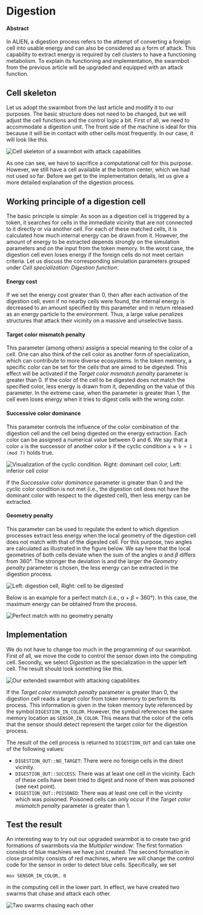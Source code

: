 # Digestion

#### Abstract

In ALIEN, a digestion process refers to the attempt of converting a foreign cell into usable energy and can also be considered as a form of attack. This capability to extract energy is required by cell clusters to have a functioning metabolism. To explain its functioning and implementation, the swarmbot from the previous article will be upgraded and equipped with an attack function.

## Cell skeleton

Let us adopt the swarmbot from the last article and modify it to our purposes. The basic structure does not need to be changed, but we will adjust the cell functions and the control logic a bit. First of all, we need to accommodate a digestion unit. The front side of the machine is ideal for this because it will be in contact with other cells most frequently. In our case, it will look like this.

![Cell skeleton of a swarmbot with attack capabilities](<../../.gitbook/assets/skeleton attacker.svg>)

As one can see, we have to sacrifice a computational cell for this purpose. However, we still have a cell available at the bottom center, which we had not used so far. Before we get to the implementation details, let us give a more detailed explanation of the digestion process.

## Working principle of a digestion cell

The basic principle is simple: As soon as a digestion cell is triggered by a token, it searches for cells in the immediate vicinity that are not connected to it directly or via another cell. For each of these matched cells, it is calculated how much internal energy can be drawn from it. However, the amount of energy to be extracted depends strongly on the simulation parameters and on the input from the token memory. In the worst case, the digestion cell even loses energy if the foreign cells do not meet certain criteria. Let us discuss the corresponding simulation parameters grouped under _Cell specialization: Digestion function_:

#### Energy cost

If we set the energy cost greater than 0, then after each activation of the digestion cell, even if no nearby cells were found, the internal energy is decreased to an amount specified by this parameter and in return released as an energy particle to the environment. Thus, a large value penalizes structures that attack their vicinity on a massive and unselective basis.

#### Target color mismatch penalty

This parameter (among others) assigns a special meaning to the color of a cell. One can also think of the cell color as another form of specialization, which can contribute to more diverse ecosystems. In the token memory, a specific color can be set for the cells that are aimed to be digested. This effect will be activated if the _Target color mismatch penalty_ parameter is greater than 0. If the color of the cell to be digested does not match the specified color, less energy is drawn from it, depending on the value of this parameter. In the extreme case, when the parameter is greater than 1, the cell even loses energy when it tries to digest cells with the wrong color.

#### Successive color dominance

This parameter controls the influence of the color combination of the digestion cell and the cell being digested on the energy extraction. Each color can be assigned a numerical value between 0 and 6. We say that a color `a` is the successor of another color `b` if the cyclic condition `a ≡ b + 1 (mod 7)` holds true.&#x20;

![Visualization of the cyclic condition. Right: dominant cell color, Left: inferior cell color](<../../.gitbook/assets/color dominance.svg>)

If the _Successive color dominance_ parameter is greater than 0 and the cyclic color condition is not met (i.e., the digestion cell does not have the dominant color with respect to the digested cell), then less energy can be extracted.

#### Geometry penalty

This parameter can be used to regulate the extent to which digestion processes extract less energy when the local geometry of the digestion cell does not match with that of the digested cell. For this purpose, two angles are calculated as illustrated in the figure below. We say here that the local geometries of both cells deviate when the sum of the angles α and _β_ differs from 360°. The stronger the deviation is and the larger the _Geometry penalty_ parameter is chosen, the less energy can be extracted in the digestion process.

![Left: digestion cell, Right: cell to be digested](<../../.gitbook/assets/geometry penalty.svg>)

Below is an example for a perfect match (i.e., α + _β_ = 360°). In this case, the maximum energy can be obtained from the process.

![Perfect match with no geometry penalty](<../../.gitbook/assets/geometry match.svg>)

## Implementation

We do not have to change too much in the programming of our swarmbot. First of all, we move the code to control the sensor down into the computing cell. Secondly, we select _Digestion_ as the specialization in the upper left cell. The result should look something like this.

![Our extended swarmbot with attacking capabilities](<../../.gitbook/assets/swarmbot upgraded.PNG>)

If the _Target color mismatch penalty_ parameter is greater than 0, the digestion cell reads a target color from token memory to perform its process. This information is given in the token memory byte referenced by the symbol `DIGESTION_IN_COLOR`. However, the symbol references the same memory location as `SENSOR_IN_COLOR`. This means that the color of the cells that the sensor should detect represent the target color for the digestion process.

The result of the cell process is returned to `DIGESTION_OUT` and can take one of the following values:

* `DIGESTION_OUT::NO_TARGET`: There were no foreign cells in the direct vicinity.
* `DIGESTION_OUT::SUCCESS`: There was at least one cell in the vicinity. Each of these cells have been tried to digest and none of them was poisoned (see next point).
* `DIGESTION_OUT::POISONED`:  There was at least one cell in the vicinity which was poisoned. Poisoned cells can only occur if the _Target color mismatch penalty_ parameter is greater than 1.

## Test the result

An interesting way to try out our upgraded swarmbot is to create two grid formations of swarmbots via the _Multiplier_ window: The first formation consists of blue machines we have just created. The second formation in close proximity consists of red machines, where we will change the control code for the sensor in order to detect blue cells. Specifically, we set

```
mov SENSOR_IN_COLOR, 0
```

in the computing cell in the lower part. In effect, we have created two swarms that chase and attack each other.

![Two swarms chasing each other](<../../.gitbook/assets/swarmbot fighting.PNG>)
